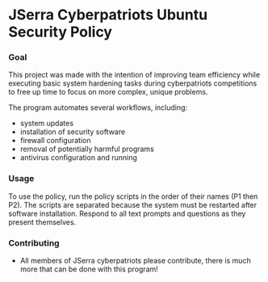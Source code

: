 # JSerra Cyberpatriots Ubuntu Security Policy
### Goal
This project was made with the intention of improving team efficiency while executing basic system hardening tasks during cyberpatriots competitions to free up time to focus on more complex, unique problems. 

The program automates several workflows, including:
* system updates
* installation of security software
* firewall configuration
* removal of potentially harmful programs
* antivirus configuration and running

### Usage
To use the policy, run the policy scripts in the order of their names (P1 then P2). The scripts are separated because the system must be restarted after software installation. Respond to all text prompts and questions as they present themselves.

### Contributing
* All members of JSerra cyberpatriots please contribute, there is much more that can be done with this program! 